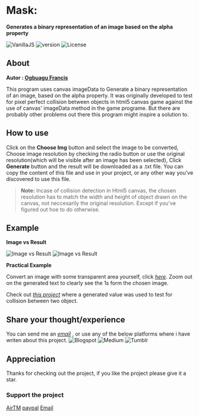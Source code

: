 # Mask:
**Generates a binary representation of an image based on the alpha property**

![VanillaJS](https://img.shields.io/badge/Vanilla%20-JS-yellowgreen) ![version](https://img.shields.io/badge/dynamic/json?color=blue&label=release%20&prefix=%20v%20&query=version&suffix=%20&url=https%3A%2F%2Fraw.githubusercontent.com%2FWizard-Js%2Fmask%2Fmain%2Fpackage.json)
![License](https://img.shields.io/badge/dynamic/json?color=yellowgreen&label=License&prefix=%20&query=license&suffix=%20&url=https%3A%2F%2Fraw.githubusercontent.com%2FWizard-Js%2Fmask%2Fmain%2Fpackage.json)

## About

**Autor : [Ogbuagu Francis](http://ogbuaguwizard.github.io)**

This program uses canvas imageData to Generate a binary representation of an image, based on the alpha property.
It was originally developed to test for pixel perfect collision between objects in html5 canvas game against the use of canvas' imageData method in the game programe. But there are probably other problems out there this program might inspire a solution to.


## How to use

Click on the **Choose Img** button and select the image to be converted,
Choose image resolution by checking the radio button or use the original resolution(which will be visible after an image has been selected),
Click **Generate** button and the result will be downloaded as a .txt file.
You can copy the content of this file and use in your project, or any other way you've discovered to use this file.

> **Note:** Incase of collision detection in Html5 canvas, the chosen resolution has to match the width and height of object drawn on the canvas, not neccesarily the original resolution. Except if you've figured out hoe to do otherwise.

## Example

**Image vs Result**


![Image vs Result](https://drive.google.com/uc?export=view&id=12rY3h0JKhiKkHStH-Uf4XCAsFXvUa8Z9)
![Image vs Result](https://drive.google.com/uc?export=view&id=12qXQvUCD7fl5c_nvsylaEqwJiSyr3EaU)

**Practical Example**

Convert an image with some transparent area yourself, click *[here](http://ogbuaguwizard.github.io/projects/mask)*. Zoom out on the generated text to clearly see the 1s form the chosen image.

Check out *[this project](https://ogbuaguwizard.github.io/projects/NELCA%20Html5%20Game%20Courses/008%20Collision%20Detection/004%20Pixel%20Perfect%20Collision/)* where a generated value was used to test for collision between two object.

## Share your thought/experience

You can send me an *[email](http://)* , or use any of the below platforms where i have writen about this project. ![Blogspot](http://) ![Medium](http://) ![Tumblr](http://) 

## Appreciation

Thanks for checking out the project, if you like the project please give it a star.

### Support the project

[AirTM](https://) 
[paypal](https://) 
[Email](http://)

